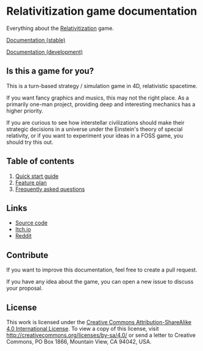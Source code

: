 # Relativitization game documentation

Everything about the [Relativitization](https://adriankhl.itch.io/relativitization) game.

[Documentation (stable)](https://github.com/Adriankhl/relativitization-game-doc)

[Documentation (development)](https://github.com/Adriankhl/relativitization-game-doc/tree/develop)

## Is this a game for you?

This is a turn-based strategy / simulation game in 4D, relativistic spacetime.

If you want fancy graphics and musics, this may not the right place. As a primarily one-man project, providing deep and
interesting mechanics has a higher priority.

If you are curious to see how interstellar civilizations should make their strategic decisions in a universe under the
Einstein's theory of special relativity, or if you want to experiment your ideas in a FOSS game, you should try this
out.

## Table of contents

1. [Quick start guide](guide/quick-start-guide.md)
2. [Feature plan](plan/feature-plan.md)
3. [Frequently asked questions](faq/frequently-asked-questions.md)

## Links

* [Source code](https://github.com/Adriankhl/relativitization)
* [Itch.io](https://adriankhl.itch.io/relativitization)
* [Reddit](https://www.reddit.com/r/relativitization/)

## Contribute

If you want to improve this documentation, feel free to create a pull request.

If you have any idea about the game, you can open a new issue to discuss your proposal.

## License

This work is licensed under the [Creative Commons Attribution-ShareAlike 4.0 International License](./LICENSE). To view
a copy of this license, visit http://creativecommons.org/licenses/by-sa/4.0/ or send a letter to Creative Commons, PO
Box 1866, Mountain View, CA 94042, USA.